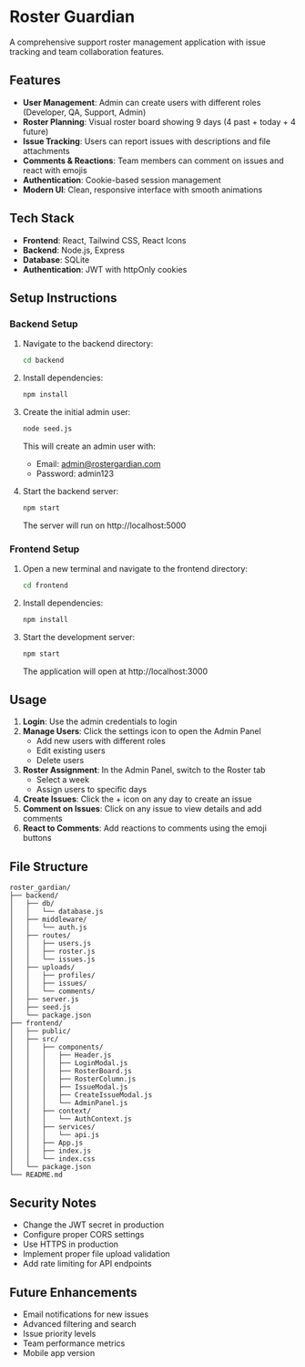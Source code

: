 # Roster Guardian

A comprehensive support roster management application with issue tracking and team collaboration features.

## Features

- **User Management**: Admin can create users with different roles (Developer, QA, Support, Admin)
- **Roster Planning**: Visual roster board showing 9 days (4 past + today + 4 future)
- **Issue Tracking**: Users can report issues with descriptions and file attachments
- **Comments & Reactions**: Team members can comment on issues and react with emojis
- **Authentication**: Cookie-based session management
- **Modern UI**: Clean, responsive interface with smooth animations

## Tech Stack

- **Frontend**: React, Tailwind CSS, React Icons
- **Backend**: Node.js, Express
- **Database**: SQLite
- **Authentication**: JWT with httpOnly cookies

## Setup Instructions

### Backend Setup

1. Navigate to the backend directory:
   ```bash
   cd backend
   ```

2. Install dependencies:
   ```bash
   npm install
   ```

3. Create the initial admin user:
   ```bash
   node seed.js
   ```
   This will create an admin user with:
   - Email: admin@rostergardian.com
   - Password: admin123

4. Start the backend server:
   ```bash
   npm start
   ```
   The server will run on http://localhost:5000

### Frontend Setup

1. Open a new terminal and navigate to the frontend directory:
   ```bash
   cd frontend
   ```

2. Install dependencies:
   ```bash
   npm install
   ```

3. Start the development server:
   ```bash
   npm start
   ```
   The application will open at http://localhost:3000

## Usage

1. **Login**: Use the admin credentials to login
2. **Manage Users**: Click the settings icon to open the Admin Panel
   - Add new users with different roles
   - Edit existing users
   - Delete users
3. **Roster Assignment**: In the Admin Panel, switch to the Roster tab
   - Select a week
   - Assign users to specific days
4. **Create Issues**: Click the + icon on any day to create an issue
5. **Comment on Issues**: Click on any issue to view details and add comments
6. **React to Comments**: Add reactions to comments using the emoji buttons

## File Structure

```
roster_gardian/
├── backend/
│   ├── db/
│   │   └── database.js
│   ├── middleware/
│   │   └── auth.js
│   ├── routes/
│   │   ├── users.js
│   │   ├── roster.js
│   │   └── issues.js
│   ├── uploads/
│   │   ├── profiles/
│   │   ├── issues/
│   │   └── comments/
│   ├── server.js
│   ├── seed.js
│   └── package.json
├── frontend/
│   ├── public/
│   ├── src/
│   │   ├── components/
│   │   │   ├── Header.js
│   │   │   ├── LoginModal.js
│   │   │   ├── RosterBoard.js
│   │   │   ├── RosterColumn.js
│   │   │   ├── IssueModal.js
│   │   │   ├── CreateIssueModal.js
│   │   │   └── AdminPanel.js
│   │   ├── context/
│   │   │   └── AuthContext.js
│   │   ├── services/
│   │   │   └── api.js
│   │   ├── App.js
│   │   ├── index.js
│   │   └── index.css
│   └── package.json
└── README.md
```

## Security Notes

- Change the JWT secret in production
- Configure proper CORS settings
- Use HTTPS in production
- Implement proper file upload validation
- Add rate limiting for API endpoints

## Future Enhancements

- Email notifications for new issues
- Advanced filtering and search
- Issue priority levels
- Team performance metrics
- Mobile app version
